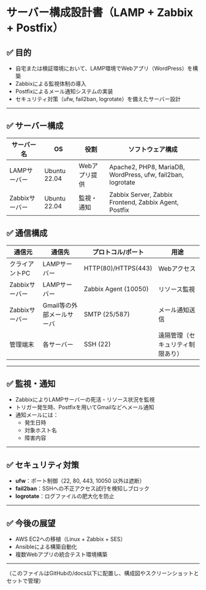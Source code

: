 # サーバー構成設計書（LAMP + Zabbix + Postfix）

## ✅ 目的
- 自宅または検証環境において、LAMP環境でWebアプリ（WordPress）を構築
- Zabbixによる監視体制の導入
- Postfixによるメール通知システムの実装
- セキュリティ対策（ufw, fail2ban, logrotate）を備えたサーバー設計

---

## ✅ サーバー構成

| サーバー名 | OS | 役割 | ソフトウェア構成 |
|------------|----|------|------------------|
| LAMPサーバー | Ubuntu 22.04 | Webアプリ提供 | Apache2, PHP8, MariaDB, WordPress, ufw, fail2ban, logrotate |
| Zabbixサーバー | Ubuntu 22.04 | 監視・通知 | Zabbix Server, Zabbix Frontend, Zabbix Agent, Postfix |


## ✅ 通信構成

| 通信元 | 通信先 | プロトコル/ポート | 用途 |
|--------|--------|------------------|------|
| クライアントPC | LAMPサーバー | HTTP(80)/HTTPS(443) | Webアクセス |
| Zabbixサーバー | LAMPサーバー | Zabbix Agent (10050) | リソース監視 |
| Zabbixサーバー | Gmail等の外部メールサーバ | SMTP (25/587) | メール通知送信 |
| 管理端末 | 各サーバー | SSH (22) | 遠隔管理（セキュリティ制限あり） |

---

## ✅ 監視・通知

- ZabbixによりLAMPサーバーの死活・リソース状況を監視
- トリガー発生時、Postfixを用いてGmailなどへメール通知
- 通知メールには：
  - 発生日時
  - 対象ホスト名
  - 障害内容

---

## ✅ セキュリティ対策

- **ufw**：ポート制御（22, 80, 443, 10050 以外は遮断）
- **fail2ban**：SSHへの不正アクセス試行を検知しブロック
- **logrotate**：ログファイルの肥大化を防止

---

## ✅ 今後の展望

- AWS EC2への移植（Linux + Zabbix + SES）
- Ansibleによる構築自動化
- 複数Webアプリの統合テスト環境構築

---

（このファイルはGitHubの/docs以下に配置し、構成図やスクリーンショットとセットで管理）
